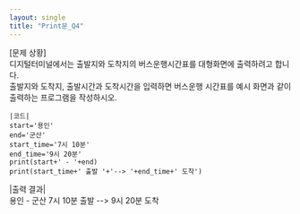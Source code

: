 ```yaml
---
layout: single
title: "Print문_Q4" 
---
```


[문제 상황]<br>
디지털터미널에서는 출발지와 도착지의 버스운행시간표를 대형화면에 출력하려고 합니다.<br>
출발지와 도착지, 출발시간과 도착시간을 입력하면 버스운행 시간표를 예시 화면과 같이 출력하는 프로그램을 작성하시오.

~~~
|코드|
start='용인'
end='군산'
start_time='7시 10분'
end_time='9시 20분'
print(start+' - '+end)
print(start_time+' 출발 '+'--> '+end_time+' 도착')
~~~

|출력 결과|<br>
용인 - 군산
7시 10분 출발 --> 9시 20분 도착
